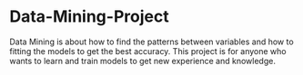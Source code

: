 # Data-Mining-Project
Data Mining is about how to find the patterns between variables and how to fitting the models to get the best accuracy. This project is for anyone who wants to learn and train models to get new experience and knowledge.
